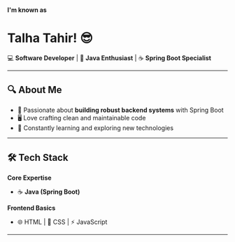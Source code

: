 #### I'm known as
# Talha Tahir! 😎

💻 **Software Developer** | 🌱 **Java Enthusiast** | ☕ **Spring Boot Specialist**

---

## 🔍 About Me
- 🌟 Passionate about **building robust backend systems** with Spring Boot
- 🖥️ Love crafting clean and maintainable code
- 🎯 Constantly learning and exploring new technologies

---

## 🛠 Tech Stack
**Core Expertise**  
- ☕ **Java (Spring Boot)**  

**Frontend Basics**  
- 🌐 HTML | 🎨 CSS | ⚡ JavaScript  

---

<!--
**TalhahTahir/TalhahTahir** is a ✨ _special_ ✨ repository because its `README.md` (this file) appears on your GitHub profile.

Here are some ideas to get you started:

- 🔭 I’m currently working on ...
- 🌱 I’m currently learning ...
- 👯 I’m looking to collaborate on ...
- 🤔 I’m looking for help with ...
- 💬 Ask me about ...
- 📫 How to reach me: ...
- 😄 Pronouns: ...
- ⚡ Fun fact: ...
-->
